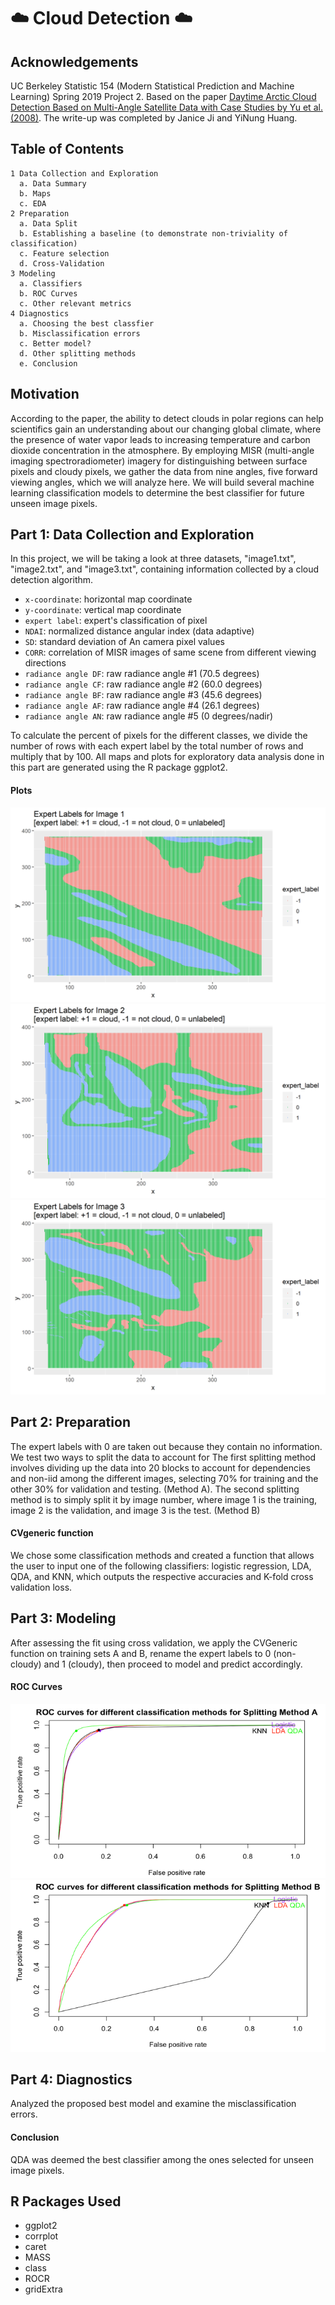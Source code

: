 # ☁️ Cloud Detection ☁️

## Acknowledgements

UC Berkeley Statistic 154 (Modern Statistical Prediction and Machine Learning) Spring 2019 Project 2. Based on the paper [Daytime Arctic Cloud Detection Based on Multi-Angle Satellite Data with Case Studies by Yu et al. (2008)](https://github.com/janiceji/cloud-detection/blob/main/yu2008.pdf). The write-up was completed by Janice Ji and YiNung Huang.

## Table of Contents
```
1 Data Collection and Exploration
  a. Data Summary
  b. Maps
  c. EDA
2 Preparation
  a. Data Split
  b. Establishing a baseline (to demonstrate non-triviality of classification)
  c. Feature selection
  d. Cross-Validation
3 Modeling
  a. Classifiers
  b. ROC Curves
  c. Other relevant metrics
4 Diagnostics
  a. Choosing the best classfier
  b. Misclassification errors
  c. Better model?
  d. Other splitting methods
  e. Conclusion
 ```

## Motivation
According to the paper, the ability to detect clouds in polar regions can help scientifics gain an understanding about our changing global climate, where the presence of water vapor leads to increasing temperature and carbon dioxide concentration in the atmosphere. By employing MISR (multi-angle imaging spectroradiometer) imagery for distinguishing between surface pixels and cloudy pixels, we gather the data from nine angles, five forward viewing angles, which we will analyze here. We will build several machine learning classification models to determine the best classifier for future unseen image pixels.


## Part 1: Data Collection and Exploration
In this project, we will be taking a look at three datasets, "image1.txt", "image2.txt", and "image3.txt", containing information collected by a cloud detection algorithm.

* ``x-coordinate``: horizontal map coordinate
* ``y-coordinate``: vertical map coordinate
* ``expert label``: expert's classification of pixel
* ``NDAI``: normalized distance angular index (data adaptive)
* ``SD``: standard deviation of An camera pixel values
* ``CORR``: correlation of MISR images of same scene from different viewing directions
* ``radiance angle DF``: raw radiance angle #1 (70.5 degrees)
* ``radiance angle CF``: raw radiance angle #2 (60.0 degrees)
* ``radiance angle BF``: raw radiance angle #3 (45.6 degrees)
* ``radiance angle AF``: raw radiance angle #4 (26.1 degrees)
* ``radiance angle AN``: raw radiance angle #5 (0 degrees/nadir)

To calculate the percent of pixels for the different classes, we divide the number of rows with each expert label by the total number of rows and multiply that by 100. All maps and plots for exploratory data analysis done in this part are generated using the R package ggplot2.

#### Plots
![map1](https://github.com/janiceji/cloud-detection/blob/main/plots/labels_image1.png)
![map2](https://github.com/janiceji/cloud-detection/blob/main/plots/labels_image2.png)
![map3](https://github.com/janiceji/cloud-detection/blob/main/plots/labels_image3.png)

## Part 2: Preparation 
The expert labels with 0 are taken out because they contain no information. We test two ways to split the data to account for 
The first splitting method involves dividing up the data into 20 blocks to account for dependencies and non-iid among the different images, selecting 70% for training and the other 30% for validation and testing. (Method A).
The second splitting method is to simply split it by image number, where image 1 is the training, image 2 is the validation, and image 3 is the test. (Method B)

#### CVgeneric function 
We chose some classification methods and created a function that allows the user to input one of the following classifiers: logistic regression, LDA, QDA, and KNN, which outputs the respective accuracies and K-fold cross validation loss.

## Part 3: Modeling
After assessing the fit using cross validation, we apply the CVGeneric function on training sets A and B, rename the expert labels to 0 (non-cloudy) and 1 (cloudy), then proceed to model and predict accordingly.

#### ROC Curves
![roc1](https://github.com/janiceji/cloud-detection/blob/main/plots/roc.png)
![roc2](https://github.com/janiceji/cloud-detection/blob/main/plots/roc2.png)

## Part 4: Diagnostics
Analyzed the proposed best model and examine the misclassification errors.

#### Conclusion
QDA was deemed the best classifier among the ones selected for unseen image pixels.

## R Packages Used
- ggplot2
- corrplot
- caret
- MASS
- class
- ROCR
- gridExtra
